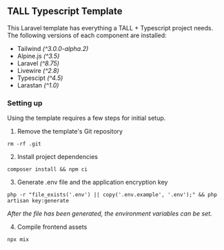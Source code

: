 ## TALL Typescript Template
This Laravel template has everything a TALL + Typescript project needs. The following versions of each component are installed:

- Tailwind *(^3.0.0-alpha.2)*
- Alpine.js *(^3.5)*
- Laravel *(^8.75)*
- Livewire *(^2.8)*
- Typescipt *(^4.5)*
- Larastan *(^1.0)*

### Setting up
Using the template requires a few steps for initial setup.

1. Remove the template's Git repository
```shell
rm -rf .git
```

2. Install project dependencies
```shell
composer install && npm ci
```

3. Generate .env file and the application encryption key
```shell
php -r "file_exists('.env') || copy('.env.example', '.env');" && php artisan key:generate
```
*After the file has been generated, the environment variables can be set.*

4. Compile frontend assets
```shell
npx mix
```
